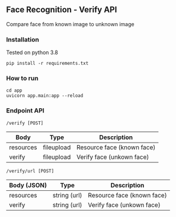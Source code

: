 ## Face Recognition - Verify API
Compare face from known image to unknown image

### Installation
Tested on python 3.8
```
pip install -r requirements.txt
```


### How to run
```
cd app
uvicorn app.main:app --reload
```

### Endpoint API
```
/verify [POST]
```

| Body       | Type             | Description                           |
|------------|------------------|---------------------------------------|
| resources  | fileupload       | Resource face (known face)            |
| verify     | fileupload       | Verify face (unkown face)             |

```
/verify/url [POST]
```

| Body (JSON) | Type             | Description                           |
|-------------|------------------|---------------------------------------|
| resources   | string (url)     | Resource face (known face)            |
| verify      | string (url)     | Verify face (unkown face)             |


